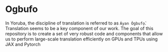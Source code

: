 # Ogbufo

In Yoruba, the discipline of translation is referred to as `Áyan Ògbufọ̀`. Translation seems to be a key component of our work. The goal of this repository is to create a set of very robust code and components that allow us to perform large-scale translation efficiently on GPUs and TPUs using JAX and Pytorch
